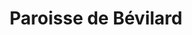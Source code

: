 ---
title: Paroisse de Bévilard
name: Bévilard
site: https://www.par8.ch/bevilard_portrait
territoire:
- Champoz
- Valbirse
NPA:
- 2733
- 2735
meta:
- Bévilard
- Malleray
- Pontenet
region: Par8
---